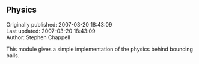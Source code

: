 ## Physics  
Originally published: 2007-03-20 18:43:09  
Last updated: 2007-03-20 18:43:09  
Author: Stephen Chappell  
  
This module gives a simple implementation of the physics behind bouncing balls.